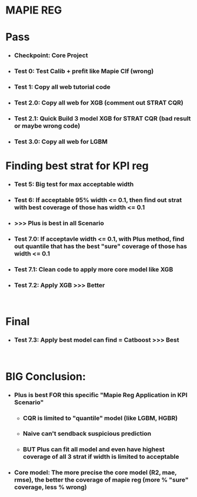 # MAPIE REG
# Pass
- ### Checkpoint: Core Project
- ### Test 0: Test Calib + prefit like Mapie Clf (wrong)
- ### Test 1: Copy all web tutorial code 
- ### Test 2.0: Copy all web for XGB (comment out STRAT CQR)
- ### Test 2.1: Quick Build 3 model XGB for STRAT CQR (bad result or maybe wrong code)
- ### Test 3.0: Copy all web for LGBM

# Finding best strat for KPI reg
- ### Test 5: Big test for max acceptable width
- ### Test 6: If acceptable 95% width <= 0.1, then find out strat with best coverage of those has width <= 0.1 
- ### >>> Plus is best in all Scenario 
- ### Test 7.0: If acceptavle width <= 0.1, with Plus method, find out quantile that has the best "sure" coverage of those has width <= 0.1
- ### Test 7.1: Clean code to apply more core model like XGB
- ### Test 7.2: Apply XGB >>> Better 

<br>

# Final
- ### Test 7.3: Apply best model can find = Catboost >>> Best

<br>

# BIG Conclusion:
- ### Plus is best FOR this specific "Mapie Reg Application in KPI Scenario"
    - ### CQR is limited to "quantile" model (like LGBM, HGBR)
    - ### Naive can't sendback suspicious prediction
    - ### BUT Plus can fit all model and even have highest coverage of all 3 strat if width is limited to acceptable
- ### Core model: The more precise the core model (R2, mae, rmse), the better the coverage of mapie reg (more % "sure" coverage, less % wrong)